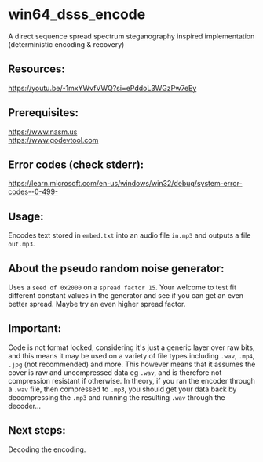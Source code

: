 # win64_dsss_encode
A direct sequence spread spectrum steganography inspired implementation (deterministic encoding & recovery)

## Resources:
https://youtu.be/-1mxYWvfVWQ?si=ePddoL3WGzPw7eEy

## Prerequisites:
https://www.nasm.us  <br>
https://www.godevtool.com

## Error codes (check stderr):
https://learn.microsoft.com/en-us/windows/win32/debug/system-error-codes--0-499-

## Usage:
Encodes text stored in `embed.txt` into an audio file `in.mp3` and outputs a file `out.mp3`.

## About the pseudo random noise generator:
Uses a `seed of 0x2000` on a `spread factor 15`. Your welcome to test fit different constant values in the generator and see if you can get an even better spread. Maybe try an even higher spread factor.

## Important:
Code is not format locked, considering it's just a generic layer over raw bits, and this means it may be used on a variety of file types including `.wav`, `.mp4`, `.jpg` (not recommended) and more. This however means that it assumes the cover is raw and uncompressed data eg `.wav`, and is therefore not compression resistant if otherwise. In theory, if you ran the encoder through a `.wav` file, then compressed to `.mp3`, you should get your data back by decompressing the `.mp3` and running the resulting `.wav` through the decoder... 

## Next steps:
Decoding the encoding.
